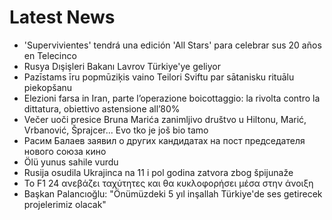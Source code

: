# Latest News
-  'Supervivientes' tendrá una edición 'All Stars' para celebrar sus 20 años en Telecinco
-  Rusya Dışişleri Bakanı Lavrov Türkiye'ye geliyor
-  Pazīstams īru popmūziķis vaino Teilori Sviftu par sātanisku rituālu piekopšanu
-  Elezioni farsa in Iran, parte l’operazione boicottaggio: la rivolta contro la dittatura, obiettivo astensione all’80%
-  Večer uoči presice Bruna Marića zanimljivo društvo u Hiltonu, Marić, Vrbanović, Šprajcer... Evo tko je još bio tamo
-  Расим Балаев заявил о других кандидатах на пост председателя нового союза кино
-  Ölü yunus sahile vurdu
-  Rusija osudila Ukrajinca na 11 i pol godina zatvora zbog špijunaže
-  Το F1 24 ανεβάζει ταχύτητες και θα κυκλοφορήσει μέσα στην άνοιξη
-  Başkan Palancıoğlu: "Önümüzdeki 5 yıl inşallah Türkiye'de ses getirecek projelerimiz olacak"
